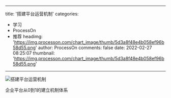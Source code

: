 
---
title: '搭建平台运营机制'
categories: 
 - 学习
 - ProcessOn
 - 推荐
headimg: 'https://img.processon.com/chart_image/thumb/5d3a8f48e4b058ef96b58d55.png'
author: ProcessOn
comments: false
date: 2022-02-27 08:25:07
thumbnail: 'https://img.processon.com/chart_image/thumb/5d3a8f48e4b058ef96b58d55.png'
---

<div>   
<img class="thumb" alt="搭建平台运营机制" src="https://img.processon.com/chart_image/thumb/5d3a8f48e4b058ef96b58d55.png" referrerpolicy="no-referrer">
<p>企业平台从0到1的建立机制体系</p>  
</div>
            